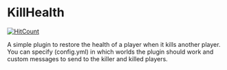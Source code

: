 # KillHealth
[![HitCount](http://hits.dwyl.io/Vale914/https://githubcom/PocketMineItalianDevs/KillHealth.svg)](http://hits.dwyl.io/Vale914/https://githubcom/PocketMineItalianDevs/KillHealth)

A simple plugin to restore the health of a player when it kills another player.
You can specify (config.yml) in which worlds the plugin should work and custom messages to send to the killer and killed players.
